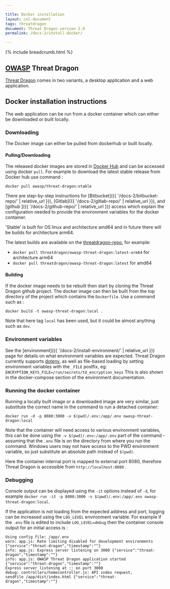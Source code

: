 ```yaml
---

title: Docker installation
layout: col-document
tags: threatdragon
document: Threat Dragon version 2.0
permalink: /docs-2/install-docker/

---
```


{% include breadcrumb.html %}

## [OWASP](https://www.owasp.org) Threat Dragon

[Threat Dragon](http://owasp.org/www-project-threat-dragon) comes in two variants,
a desktop application and a web application.

## Docker installation instructions

The web application can be run from a docker container which can either be downloaded or built locally.

### Downloading

The Docker image can either be pulled from dockerhub or built locally.

#### Pulling/Downloading

The released docker images are stored in
[Docker Hub](https://hub.docker.com/r/owasp/threat-dragon/tags?page=1&ordering=name)
and can be accessed using docker `pull`.
For example to download the latest stable release from Docker hub use command :

`docker pull owasp/threat-dragon:stable`

There are step-by-step instructions for [Bitbucket]({{ '/docs-2/bitbucket-repo/' | relative_url }}),
[Gitlab]({{ '/docs-2/gitlab-repo/' | relative_url }}), and [github ]({{ '/docs-2/github-repo/' | relative_url }})
access which explain the configuration needed to provide the environment variables for the docker container.

'Stable' is built for OS linux and architecture amd64 and in future there will be builds for architecture arm64.

The latest builds are available on the [threatdragon-repo], for example:

* `docker pull threatdragon/owasp-threat-dragon:latest-arm64` for architecture arm64
* `docker pull threatdragon/owasp-threat-dragon:latest` for amd64

#### Building

If the docker image needs to be rebuilt then start by cloning the Threat Dragon github project.
The docker image can then be built from the top directory of the project
which contains the `Dockerfile`. Use a command such as :

`docker build -t owasp-threat-dragon:local .`

Note that here tag `local` has been used, but it could be almost anything such as `dev`.

### Environment variables

See the [environment]({{ '/docs-2/install-environment/' | relative_url }}) page
for details on what environment variables are expected.
Threat Dragon currently supports [dotenv](https://github.com/motdotla/dotenv),
as well as file-based loading by setting environment variables with the `_FILE` postfix,
eg: `ENCRYPTION_KEYS_FILE=/run/secrets/td_encryption_keys`
This is also shown in the docker-compose section of the environment documentation.

### Running the docker container

Running a locally built image or a downloaded image are very similar,
just substitute the correct name in the command to run a detached container:

`docker run -d -p 8080:3000 -v $(pwd)/.env:/app/.env owasp-threat-dragon:local`

Note that the container will need access to various environment variables, this can be done using the
`-v $(pwd)/.env:/app/.env` part of the command - assuming that the `.env` file
is on the directory from where you run the command.
Windows users may not have access to the PWD environment variable,
so just substitute an absolute path instead of `$(pwd)`.

Here the container internal port is mapped to external port 8080,
therefore Threat Dragon is accessible from `http://localhost:8080` .

### Debugging

Console output can be displayed using the `-it` options instead of `-d`,
for example `docker run -it -p 8080:3000 -v $(pwd)/.env:/app/.env owasp-threat-dragon:local`.

If the application is not loading from the expected address and port,
logging can be increased using the `LOG_LEVEL` environment variable.
For example if the `.env` file is edited to include `LOG_LEVEL=debug`
then the container console output for an initial access is :

```text
Using config file: /app/.env
warn: app.js: Rate limiting disabled for development environments {"service":"threat-dragon","timestamp":""}
info: app.js: Express server listening on 3000 {"service":"threat-dragon","timestamp":""}
info: app.js: OWASP Threat Dragon application started {"service":"threat-dragon","timestamp":""}
Express server listening at :: on port 3000
debug: controllers/homecontroller.js: API index request,
sendFile /app/dist/index.html {"service":"threat-dragon","timestamp":""}
```

[threatdragon-repo]: https://hub.docker.com/repository/docker/threatdragon/owasp-threat-dragon/tags
